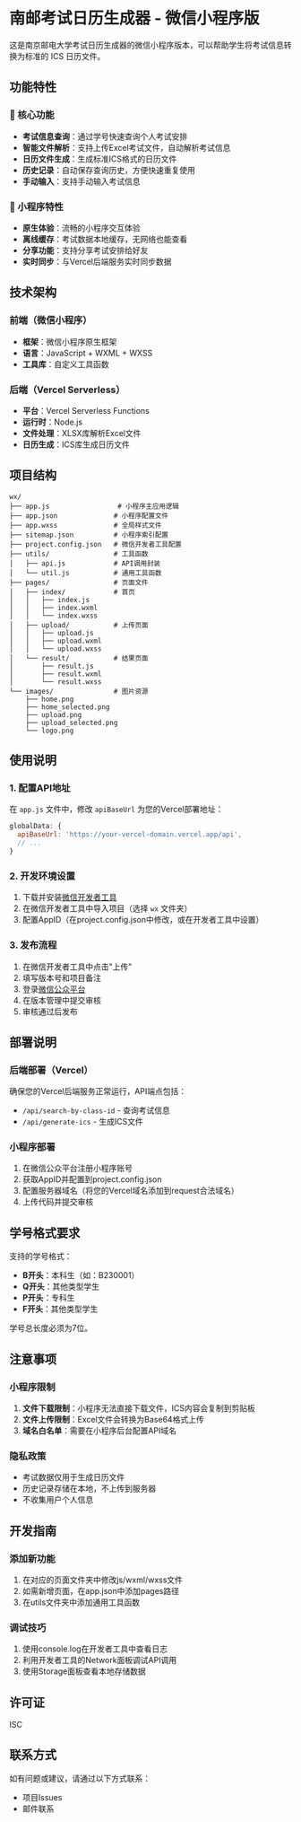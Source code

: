 # 南邮考试日历生成器 - 微信小程序版

这是南京邮电大学考试日历生成器的微信小程序版本，可以帮助学生将考试信息转换为标准的 ICS 日历文件。

## 功能特性

### 🎯 核心功能
- **考试信息查询**：通过学号快速查询个人考试安排
- **智能文件解析**：支持上传Excel考试文件，自动解析考试信息
- **日历文件生成**：生成标准ICS格式的日历文件
- **历史记录**：自动保存查询历史，方便快速重复使用
- **手动输入**：支持手动输入考试信息

### 📱 小程序特性
- **原生体验**：流畅的小程序交互体验
- **离线缓存**：考试数据本地缓存，无网络也能查看
- **分享功能**：支持分享考试安排给好友
- **实时同步**：与Vercel后端服务实时同步数据

## 技术架构

### 前端（微信小程序）
- **框架**：微信小程序原生框架
- **语言**：JavaScript + WXML + WXSS
- **工具库**：自定义工具函数

### 后端（Vercel Serverless）
- **平台**：Vercel Serverless Functions
- **运行时**：Node.js
- **文件处理**：XLSX库解析Excel文件
- **日历生成**：ICS库生成日历文件

## 项目结构

```
wx/
├── app.js                 # 小程序主应用逻辑
├── app.json              # 小程序配置文件
├── app.wxss              # 全局样式文件
├── sitemap.json          # 小程序索引配置
├── project.config.json   # 微信开发者工具配置
├── utils/                # 工具函数
│   ├── api.js            # API调用封装
│   └── util.js           # 通用工具函数
├── pages/                # 页面文件
│   ├── index/            # 首页
│   │   ├── index.js
│   │   ├── index.wxml
│   │   └── index.wxss
│   ├── upload/           # 上传页面
│   │   ├── upload.js
│   │   ├── upload.wxml
│   │   └── upload.wxss
│   └── result/           # 结果页面
│       ├── result.js
│       ├── result.wxml
│       └── result.wxss
└── images/               # 图片资源
    ├── home.png
    ├── home_selected.png
    ├── upload.png
    ├── upload_selected.png
    └── logo.png
```

## 使用说明

### 1. 配置API地址
在 `app.js` 文件中，修改 `apiBaseUrl` 为您的Vercel部署地址：

```javascript
globalData: {
  apiBaseUrl: 'https://your-vercel-domain.vercel.app/api',
  // ...
}
```

### 2. 开发环境设置
1. 下载并安装[微信开发者工具](https://developers.weixin.qq.com/miniprogram/dev/devtools/download.html)
2. 在微信开发者工具中导入项目（选择 `wx` 文件夹）
3. 配置AppID（在project.config.json中修改，或在开发者工具中设置）

### 3. 发布流程
1. 在微信开发者工具中点击"上传"
2. 填写版本号和项目备注
3. 登录[微信公众平台](https://mp.weixin.qq.com/)
4. 在版本管理中提交审核
5. 审核通过后发布

## 部署说明

### 后端部署（Vercel）
确保您的Vercel后端服务正常运行，API端点包括：
- `/api/search-by-class-id` - 查询考试信息
- `/api/generate-ics` - 生成ICS文件

### 小程序部署
1. 在微信公众平台注册小程序账号
2. 获取AppID并配置到project.config.json
3. 配置服务器域名（将您的Vercel域名添加到request合法域名）
4. 上传代码并提交审核

## 学号格式要求

支持的学号格式：
- **B开头**：本科生（如：B230001）
- **Q开头**：其他类型学生
- **P开头**：专科生
- **F开头**：其他类型学生

学号总长度必须为7位。

## 注意事项

### 小程序限制
1. **文件下载限制**：小程序无法直接下载文件，ICS内容会复制到剪贴板
2. **文件上传限制**：Excel文件会转换为Base64格式上传
3. **域名白名单**：需要在小程序后台配置API域名

### 隐私政策
- 考试数据仅用于生成日历文件
- 历史记录存储在本地，不上传到服务器
- 不收集用户个人信息

## 开发指南

### 添加新功能
1. 在对应的页面文件夹中修改js/wxml/wxss文件
2. 如需新增页面，在app.json中添加pages路径
3. 在utils文件夹中添加通用工具函数

### 调试技巧
1. 使用console.log在开发者工具中查看日志
2. 利用开发者工具的Network面板调试API调用
3. 使用Storage面板查看本地存储数据

## 许可证

ISC

## 联系方式

如有问题或建议，请通过以下方式联系：
- 项目Issues
- 邮件联系 